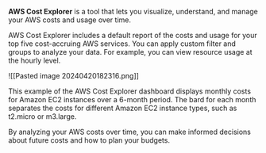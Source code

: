 **AWS Cost Explorer** is a tool that lets you visualize, understand, and manage your AWS costs and usage over time.

AWS Cost Explorer includes a default report of the costs and usage for your top five cost-accruing AWS services. You can apply custom filter and groups to analyze your data. For example, you can view resource usage at the hourly level.

![[Pasted image 20240420182316.png]]

This example of the AWS Cost Explorer dashboard displays monthly costs for Amazon EC2 instances over a 6-month period. The bard for each month separates the costs for different Amazon EC2 instance types, such as t2.micro or m3.large.

By analyzing your AWS costs over time, you can make informed decisions about future costs and how to plan your budgets.
